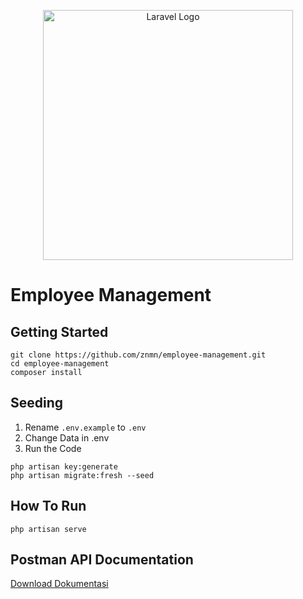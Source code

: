 <p align="center"><a href="https://laravel.com" target="_blank"><img src="https://raw.githubusercontent.com/laravel/art/master/logo-lockup/5%20SVG/2%20CMYK/1%20Full%20Color/laravel-logolockup-cmyk-red.svg" width="400" alt="Laravel Logo"></a></p>

# Employee Management

## Getting Started

```
git clone https://github.com/znmn/employee-management.git
cd employee-management
composer install
```

## Seeding

1. Rename `.env.example` to `.env`
2. Change Data in .env
3. Run the Code

```
php artisan key:generate
php artisan migrate:fresh --seed
```

## How To Run

```
php artisan serve
```

## Postman API Documentation

<a href="https://api.postman.com/collections/28574588-697c39af-a2f1-4eae-80ae-27e94aa857da?access_key=PMAT-01H5YQDD0PNCK05F460WBAE2WV" target="_blank">Download Dokumentasi</a>
